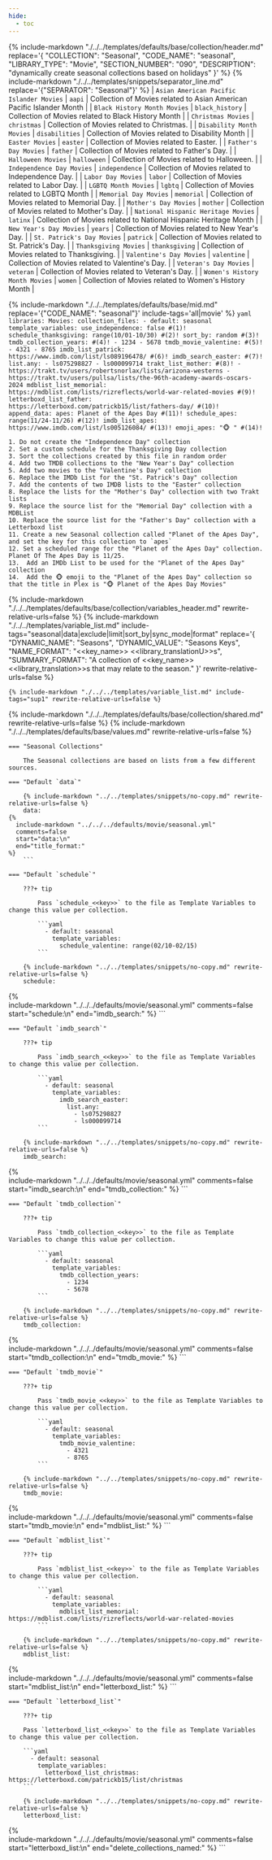 ```yaml
---
hide:
  - toc
---
```

{%
    include-markdown "./../../templates/defaults/base/collection/header.md"
    replace='{
        "COLLECTION": "Seasonal", 
        "CODE_NAME": "seasonal",
        "LIBRARY_TYPE": "Movie", 
        "SECTION_NUMBER": "090", 
        "DESCRIPTION": "dynamically create seasonal collections based on holidays"
    }'
%}
{% include-markdown "./../../templates/snippets/separator_line.md" replace='{"SEPARATOR": "Seasonal"}' %}
| `Asian American Pacific Islander Movies` | `aapi`          | Collection of Movies related to Asian American Pacific Islander Month |
| `Black History Month Movies`             | `black_history` | Collection of Movies related to Black History Month                   |
| `Christmas Movies`                       | `christmas`     | Collection of Movies related to Christmas.                            |
| `Disability Month Movies`                | `disabilities`  | Collection of Movies related to Disability Month                      |
| `Easter Movies`                          | `easter`        | Collection of Movies related to Easter.                               |
| `Father's Day Movies`                    | `father`        | Collection of Movies related to Father's Day.                         |
| `Halloween Movies`                       | `halloween`     | Collection of Movies related to Halloween.                            |
| `Independence Day Movies`                | `independence`  | Collection of Movies related to Independence Day.                     |
| `Labor Day Movies`                       | `labor`         | Collection of Movies related to Labor Day.                            |
| `LGBTQ Month Movies`                     | `lgbtq`         | Collection of Movies related to LGBTQ Month                           |
| `Memorial Day Movies`                    | `memorial`      | Collection of Movies related to Memorial Day.                         |
| `Mother's Day Movies`                    | `mother`        | Collection of Movies related to Mother's Day.                         |
| `National Hispanic Heritage Movies`      | `latinx`        | Collection of Movies related to National Hispanic Heritage Month      |
| `New Year's Day Movies`                  | `years`         | Collection of Movies related to New Year's Day.                       |
| `St. Patrick's Day Movies`               | `patrick`       | Collection of Movies related to St. Patrick's Day.                    |
| `Thanksgiving Movies`                    | `thanksgiving`  | Collection of Movies related to Thanksgiving.                         |
| `Valentine's Day Movies`                 | `valentine`     | Collection of Movies related to Valentine's Day.                      |
| `Veteran's Day Movies`                   | `veteran`       | Collection of Movies related to Veteran's Day.                        |
| `Women's History Month Movies`           | `women`         | Collection of Movies related to Women's History Month                 |

{% include-markdown "./../../templates/defaults/base/mid.md" replace='{"CODE_NAME": "seasonal"}' include-tags='all|movie' %}
    ```yaml
    libraries:
      Movies:
        collection_files:
          - default: seasonal
            template_variables:
              use_independence: false #(1)!
              schedule_thanksgiving: range(10/01-10/30) #(2)!
              sort_by: random #(3)!
              tmdb_collection_years: #(4)!
                - 1234
                - 5678
              tmdb_movie_valentine: #(5)!
                - 4321
                - 8765
              imdb_list_patrick: https://www.imdb.com/list/ls089196478/ #(6)!
              imdb_search_easter: #(7)!
                list.any:
                  - ls075298827
                  - ls000099714
              trakt_list_mother: #(8)!
                - https://trakt.tv/users/robertsnorlax/lists/arizona-westerns
                - https://trakt.tv/users/pullsa/lists/the-96th-academy-awards-oscars-2024
              mdblist_list_memorial: https://mdblist.com/lists/rizreflects/world-war-related-movies #(9)!
              letterboxd_list_father: https://letterboxd.com/patrickb15/list/fathers-day/ #(10)!
              append_data:
                apes: Planet of the Apes Day #(11)!
              schedule_apes: range(11/24-11/26) #(12)!
              imdb_list_apes: https://www.imdb.com/list/ls005126084/ #(13)!
              emoji_apes: "🐵 " #(14)!
    ```

    1. Do not create the "Independence Day" collection
    2. Set a custom schedule for the Thanksgiving Day collection
    3. Sort the collections created by this file in random order
    4. Add two TMDB collections to the "New Year's Day" collection
    5. Add two movies to the "Valentine's Day" collection
    6. Replace the IMDb List for the "St. Patrick's Day" collection
    7. Add the contents of two IMDB lists to the "Easter" collection
    8. Replace the lists for the "Mother's Day" collection with two Trakt lists
    9. Replace the source list for the "Memorial Day" collection with a MDBList
    10. Replace the source list for the "Father's Day" collection with a Letterboxd list
    11. Create a new Seasonal collection called "Planet of the Apes Day", and set the key for this collection to `apes`
    12. Set a scheduled range for the "Planet of the Apes Day" collection. Planet Of The Apes Day is 11/25.
    13.  Add an IMDb List to be used for the "Planet of the Apes Day" collection
    14.  Add the 🐵 emoji to the "Planet of the Apes Day" collection so that the title in Plex is "🐵 Planet of the Apes Day Movies"

{% include-markdown "./../../templates/defaults/base/collection/variables_header.md" rewrite-relative-urls=false %}
    {%
        include-markdown "./../../templates/variable_list.md"
        include-tags="seasonal|data|exclude|limit|sort_by|sync_mode|format"
        replace='{
            "DYNAMIC_NAME": "Seasons", 
            "DYNAMIC_VALUE": "Seasons Keys",
            "NAME_FORMAT": "<<key_name>> <<library_translationU>>s",
            "SUMMARY_FORMAT": "A collection of <<key_name>> <<library_translation>>s that may relate to the season."
        }'
        rewrite-relative-urls=false
    %}

    {% include-markdown "./../../templates/variable_list.md" include-tags="sup1" rewrite-relative-urls=false %}

{% include-markdown "./../../templates/defaults/base/collection/shared.md" rewrite-relative-urls=false %}
{% include-markdown "./../../templates/defaults/base/values.md" rewrite-relative-urls=false %}

    === "Seasonal Collections"

        The Seasonal collections are based on lists from a few different sources.

    === "Default `data`"
    
        {% include-markdown "../../templates/snippets/no-copy.md" rewrite-relative-urls=false %}
        data: 
    {%    
      include-markdown "../../../defaults/movie/seasonal.yml" 
      comments=false
      start="data:\n"
      end="title_format:"
    %}
        ```

    === "Default `schedule`"
    
        ???+ tip 
        
            Pass `schedule_<<key>>` to the file as Template Variables to change this value per collection.
    
            ```yaml
              - default: seasonal
                template_variables:
                  schedule_valentine: range(02/10-02/15)
            ```

        {% include-markdown "../../templates/snippets/no-copy.md" rewrite-relative-urls=false %}
        schedule: 
  {%    
    include-markdown "../../../defaults/movie/seasonal.yml" 
    comments=false
    start="schedule:\n"
    end="imdb_search:"
  %}
        ```

    === "Default `imdb_search`"
        
        ???+ tip 
        
            Pass `imdb_search_<<key>>` to the file as Template Variables to change this value per collection.
    
            ```yaml
              - default: seasonal
                template_variables:
                  imdb_search_easter: 
                    list.any:
                      - ls075298827
                      - ls000099714
            ```

        {% include-markdown "../../templates/snippets/no-copy.md" rewrite-relative-urls=false %}
        imdb_search: 
  {%    
    include-markdown "../../../defaults/movie/seasonal.yml" 
    comments=false
    start="imdb_search:\n"
    end="tmdb_collection:"
  %}
        ```

    === "Default `tmdb_collection`"
    
        ???+ tip 
        
            Pass `tmdb_collection_<<key>>` to the file as Template Variables to change this value per collection.
    
            ```yaml
              - default: seasonal
                template_variables:
                  tmdb_collection_years: 
                    - 1234
                    - 5678
            ```
    
        {% include-markdown "../../templates/snippets/no-copy.md" rewrite-relative-urls=false %}
        tmdb_collection: 
  {%    
  include-markdown "../../../defaults/movie/seasonal.yml" 
  comments=false
  start="tmdb_collection:\n"
  end="tmdb_movie:"
  %}
        ```

    === "Default `tmdb_movie`"
    
        ???+ tip 
        
            Pass `tmdb_movie_<<key>>` to the file as Template Variables to change this value per collection.
    
            ```yaml
              - default: seasonal
                template_variables:
                  tmdb_movie_valentine: 
                    - 4321
                    - 8765
            ```
    
        {% include-markdown "../../templates/snippets/no-copy.md" rewrite-relative-urls=false %}
        tmdb_movie: 
  {%    
    include-markdown "../../../defaults/movie/seasonal.yml" 
    comments=false
    start="tmdb_movie:\n"
    end="mdblist_list:"
  %}
        ```

    === "Default `mdblist_list`"
    
        ???+ tip 
        
            Pass `mdblist_list_<<key>>` to the file as Template Variables to change this value per collection.
    
            ```yaml
              - default: seasonal
                template_variables:
                  mdblist_list_memorial: https://mdblist.com/lists/rizreflects/world-war-related-movies 
            ```

        {% include-markdown "../../templates/snippets/no-copy.md" rewrite-relative-urls=false %}
        mdblist_list: 
  {%    
    include-markdown "../../../defaults/movie/seasonal.yml" 
    comments=false
    start="mdblist_list:\n"
    end="letterboxd_list:"
  %}
        ```

    === "Default `letterboxd_list`"

        ???+ tip 
    
        Pass `letterboxd_list_<<key>>` to the file as Template Variables to change this value per collection.

        ```yaml
          - default: seasonal
            template_variables:
              letterboxd_list_christmas: https://letterboxd.com/patrickb15/list/christmas
        ```

        {% include-markdown "../../templates/snippets/no-copy.md" rewrite-relative-urls=false %}
        letterboxd_list: 
  {%    
    include-markdown "../../../defaults/movie/seasonal.yml" 
    comments=false
    start="letterboxd_list:\n"
    end="delete_collections_named:"
  %}
        ```
